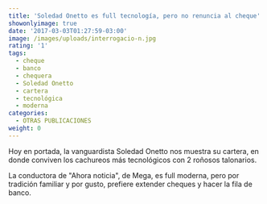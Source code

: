 ```yaml
---
title: 'Soledad Onetto es full tecnología, pero no renuncia al cheque'
showonlyimage: true
date: '2017-03-03T01:27:59-03:00'
image: /images/uploads/interrogacio-n.jpg
rating: '1'
tags:
  - cheque
  - banco
  - chequera
  - Soledad Onetto
  - cartera
  - tecnológica
  - moderna
categories:
  - OTRAS PUBLICACIONES
weight: 0
---
```

Hoy en portada, la vanguardista Soledad Onetto nos muestra su cartera, en donde conviven los cachureos más tecnológicos con 2 roñosos talonarios.

La conductora de "Ahora noticia", de Mega, es full moderna, pero por tradición familiar y por gusto, prefiere extender cheques y hacer la fila de banco.

